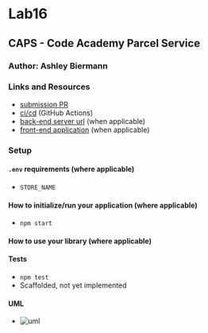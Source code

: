 # Lab16

## CAPS - Code Academy Parcel Service

### Author: Ashley Biermann

### Links and Resources

- [submission PR]()
- [ci/cd](https://github.com/401-advanced-javascript-ashley-biermann/notes/tree/master/.github/workflows) (GitHub Actions)
- [back-end server url]() (when applicable)
- [front-end application]() (when applicable)

### Setup

#### `.env` requirements (where applicable)

- `STORE_NAME`

#### How to initialize/run your application (where applicable)

- `npm start`

#### How to use your library (where applicable)

#### Tests

- `npm test`
- Scaffolded, not yet implemented

#### UML

- ![uml](./images/capsclass16.jpg)
